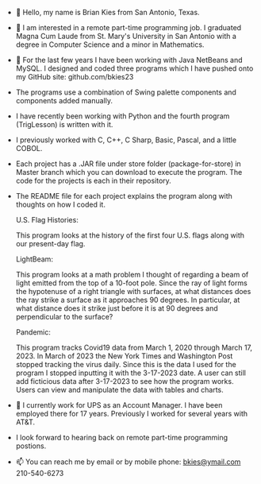 - 👋 Hello, my name is Brian Kies from San Antonio, Texas.
- 👀 I am interested in a remote part-time programming job. I graduated Magna Cum Laude 
     from St. Mary's University in San Antonio with a degree in Computer Science
     and a minor in Mathematics.    
- 🌱 For the last few years I have been working with Java NetBeans and MySQL. I designed and coded three programs which I have pushed onto my GitHub site: github.com/bkies23                                                      
- The programs use a combination of Swing palette components and components added manually.
- I have recently been working with Python and the fourth program (TrigLesson) is written with it.
- I previously worked with C, C++, C Sharp, Basic, Pascal, and a little COBOL.

- Each project has a .JAR file under store folder (package-for-store) in Master branch which you can download to execute the program. The code for the projects is each in their repository. 

- The README file for each project explains the program along with thoughts on how I coded it.
     
     U.S. Flag Histories:
     
     This program looks at the history of the first four U.S. flags along with our present-day flag.
    
     LightBeam: 
     
     This program looks at a math problem I thought of regarding a beam of light emitted from the top of a 10-foot pole. Since the ray of light forms the hypotenuse of a right triangle with surfaces,
     at what distances does the ray strike a surface as it approaches 90 degrees. In particular, at what distance does it strike just before it is at 90 degrees and perpendicular to the surface?
     
     Pandemic:
     
     This program tracks Covid19 data from March 1, 2020 through March 17, 2023. In March of 2023 the New York Times and Washington Post stopped tracking the virus daily. Since this is the data I used for the program I stopped inputting it with the 3-17-2023 date. A            user can still add ficticious data after 3-17-2023 to see how the program works. Users can view and manipulate the data with tables and charts.
     
   
- 💞️ I currently work for UPS as an Account Manager. I have been employed there for 17 years. Previously I worked for several years with AT&T. 
-    I look forward to hearing back on remote part-time programming postions. 
-    📫 You can reach me by email or by mobile phone:  bkies@ymail.com   210-540-6273

<!---
bkies23/bkies23 is a ✨ special ✨ repository because its `README.md` (this file) appears on your GitHub profile.
You can click the Preview link to take a look at your changes.
--->
